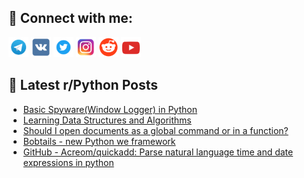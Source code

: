 ## 🔎 Connect with me:
[<img src="https://github.com/bullbesh/bullbesh/blob/main/images/Telegram.png" width="32" height="32" />](https://t.me/bullbesh)
[<img src="https://github.com/bullbesh/bullbesh/blob/main/images/VK.png" width="32" height="32" />](https://vk.com/bullbesh)
[<img src="https://github.com/bullbesh/bullbesh/blob/main/images/Twitter.png" width="32" height="32" />](https://twitter.com/bullbesh1)
[<img src="https://github.com/bullbesh/bullbesh/blob/main/images/Instagram.png" width="32" height="32" />](https://www.instagram.com/bullbesh)
[<img src="https://github.com/bullbesh/bullbesh/blob/main/images/Reddit.png" width="32" height="32" />](https://www.reddit.com/user/bullbesh)
[<img src="https://github.com/bullbesh/bullbesh/blob/main/images/YouTube.png" width="32" height="32" />](https://www.youtube.com/channel/UCtfjRs6uzgq5mfm8S06WTcg)

## 📕 Latest r/Python Posts
<!-- BLOG-POST-LIST:START -->
- [Basic Spyware&lpar;Window Logger&rpar; in Python](https://www.reddit.com/r/Python/comments/z3kgo3/basic_spywarewindow_logger_in_python/)
- [Learning Data Structures and Algorithms](https://www.reddit.com/r/Python/comments/z3j8o1/learning_data_structures_and_algorithms/)
- [Should I open documents as a global command or in a function?](https://www.reddit.com/r/Python/comments/z3im3t/should_i_open_documents_as_a_global_command_or_in/)
- [Bobtails - new Python we framework](https://www.reddit.com/r/Python/comments/z3i7ow/bobtails_new_python_we_framework/)
- [GitHub - Acreom/quickadd: Parse natural language time and date expressions in python](https://www.reddit.com/r/Python/comments/z3hjas/github_acreomquickadd_parse_natural_language_time/)
<!-- BLOG-POST-LIST:END -->
